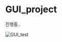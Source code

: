 # GUI_project
진행중.. <br>

![GUI_test](https://github.com/PJH930/GUI_project/assets/117810524/fe8cc36c-400d-4245-ac9d-3553b7f4f18d)

